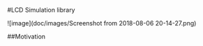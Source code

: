 #LCD Simulation library

![image](doc/images/Screenshot from 2018-08-06 20-14-27.png)

##Motivation

